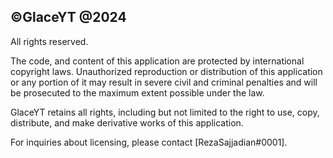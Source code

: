 ## ©GlaceYT @2024
All rights reserved.

The code, and content of this application are protected by international copyright laws. Unauthorized reproduction or distribution of this application or any portion of it may result in severe civil and criminal penalties and will be prosecuted to the maximum extent possible under the law.

GlaceYT retains all rights, including but not limited to the right to use, copy, distribute, and make derivative works of this application.

For inquiries about licensing, please contact [RezaSajjadian#0001].
